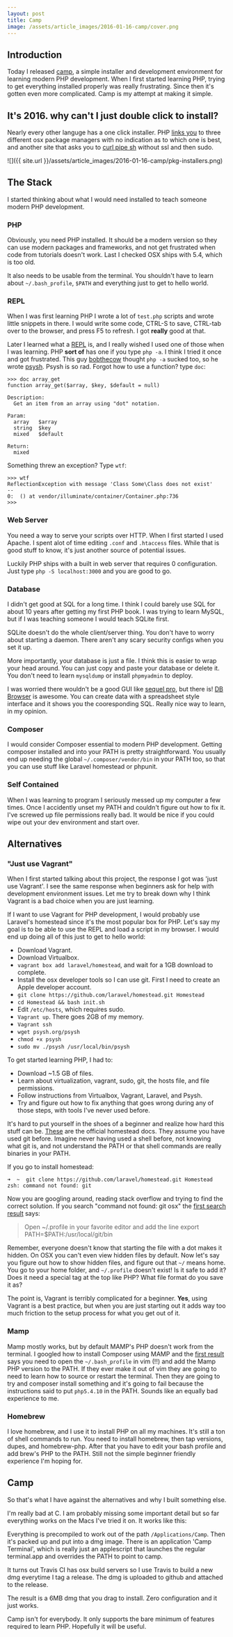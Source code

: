 ```yaml
---
layout: post
title: Camp
image: /assets/article_images/2016-01-16-camp/cover.png
---
```


## Introduction

Today I released [camp](https://github.com/matthew-james/camp), a simple installer and development environment for learning modern PHP development.  When I first started learning PHP, trying to get everything installed properly was really frustrating.  Since then it's gotten even more complicated.  Camp is my attempt at making it simple.

## It's 2016. why can't I just double click to install?

Nearly every other languge has a one click installer.  PHP [links you](http://php.net/manual/en/install.macosx.packages.php) to three different osx package managers with no indication as to which one is best, and another site that asks you to [curl pipe sh](http://curlpipesh.tumblr.com/) without ssl and then sudo.

![]({{ site.url }}/assets/article_images/2016-01-16-camp/pkg-installers.png)

## The Stack

I started thinking about what I would need installed to teach someone modern PHP development.

### PHP

Obviously, you need PHP installed.  It should be a modern version so they can use modern packages and frameworks, and not get frustrated when code from tutorials doesn't work.  Last I checked OSX ships with 5.4, which is too old.

It also needs to be usable from the terminal.  You shouldn't have to learn about `~/.bash_profile`, `$PATH` and everything just to get to hello world.

### REPL

When I was first learning PHP I wrote a lot of `test.php` scripts and wrote little snippets in there.  I would write some code, CTRL-S to save, CTRL-tab over to the browser, and press F5 to refresh.  I got __really__ good at that.

Later I learned what a [REPL](https://en.wikipedia.org/wiki/Read%E2%80%93eval%E2%80%93print_loop) is, and I really wished I used one of those when I was learning.  PHP __sort of__ has one if you type `php -a`.  I think I tried it once and got frustrated.  This guy [bobthecow](https://github.com/bobthecow) thought `php -a` sucked too, so he wrote [psysh](http://psysh.org/).  Psysh is so rad.  Forgot how to use a function? type `doc`:

```
>>> doc array_get
function array_get($array, $key, $default = null)

Description:
  Get an item from an array using "dot" notation.

Param:
  array   $array
  string  $key
  mixed   $default

Return:
  mixed
```

Something threw an exception? Type `wtf`:

```
>>> wtf
ReflectionException with message 'Class Some\Class does not exist'
--
0:  () at vendor/illuminate/container/Container.php:736
>>>
```

### Web Server

You need a way to serve your scripts over HTTP.  When I first started I used Apache.  I spent alot of time editing `.conf` and `.htaccess` files.  While that is good stuff to know, it's just another source of potential issues.

Luckily PHP ships with a built in web server that requires 0 configuration.  Just type `php -S localhost:3000` and you are good to go.

### Database

I didn't get good at SQL for a long time.  I think I could barely use SQL for about 10 years after getting my first PHP book.  I was trying to learn MySQL, but if I was teaching someone I would teach SQLite first.

SQLite doesn't do the whole client/server thing.  You don't have to worry about starting a daemon.  There aren't any scary security configs when you set it up.

More importantly, your database is just a file.  I think this is easier to wrap your head around.  You can just copy and paste your database or delete it.  You don't need to learn `mysqldump` or install `phpmyadmin` to deploy.

I was worried there wouldn't be a good GUI like [sequel pro](http://www.sequelpro.com/), but there is!  [DB Browser](http://sqlitebrowser.org/) is awesome.  You can create data with a spreadsheet style interface and it shows you the cooresponding SQL.  Really nice way to learn, in my opinion.

### Composer

I would consider Composer essential to modern PHP development.  Getting composer installed and into your PATH is pretty straightforward.  You usually end up needing the global `~/.composer/vendor/bin` in your PATH too, so that you can use stuff like Laravel homestead or phpunit.

### Self Contained

When I was learning to program I seriously messed up my computer a few times.  Once I accidently unset my PATH and couldn't figure out how to fix it.  I've screwed up file permissions really bad.  It would be nice if you could wipe out your dev environment and start over.

## Alternatives

### "Just use Vagrant"

When I first started talking about this project, the response I got was 'just use Vagrant'.  I see the same response when beginners ask for help with development environment issues.  Let me try to break down why I think Vagrant is a bad choice when you are just learning.

If I want to use Vagrant for PHP development, I would probably use Laravel's homestead since it's the most popular box for PHP.  Let's say my goal is to be able to use the REPL and load a script in my browser.  I would end up doing all of this just to get to hello world:

- Download Vagrant.
- Download Virtualbox.
- `vagrant box add laravel/homestead`, and wait for a 1GB download to complete.
- Install the osx developer tools so I can use git.  First I need to create an Apple developer account.
- `git clone https://github.com/laravel/homestead.git Homestead`
- `cd Homestead && bash init.sh`
- Edit `/etc/hosts`, which requires sudo.
- `Vagrant up`.  There goes 2GB of my memory.
- `Vagrant ssh`
- `wget psysh.org/psysh`
- `chmod +x psysh`
- `sudo mv ./psysh /usr/local/bin/psysh`

To get started learning PHP, I had to:

- Download ~1.5 GB of files.
- Learn about virtualization, vagrant, sudo, git, the hosts file, and file permissions.
- Follow instructions from Virtualbox, Vagrant, Laravel, and Psysh.
- Try and figure out how to fix anything that goes wrong during any of those steps, with tools I've never used before.

It's hard to put yourself in the shoes of a beginner and realize how hard this stuff can be.  [These](https://laravel.com/docs/master/homestead) are the official homestead docs.  They assume you have used git before.  Imagine never having used a shell before, not knowing what git is, and not understand the PATH or that shell commands are really binaries in your PATH.

If you go to install homestead:

```
➜  ~  git clone https://github.com/laravel/homestead.git Homestead
zsh: command not found: git
```

Now you are googling around, reading stack overflow and trying to find the correct solution.  If you search "command not found: git osx" the [first search result](http://stackoverflow.com/questions/1835837/git-command-not-found-on-os-x-10-5) says:

> Open ~/.profile in your favorite editor and add the line
> export PATH=$PATH:/usr/local/git/bin

Remember, everyone doesn't know that starting the file with a dot makes it hidden.  On OSX you can't even view hidden files by default.  Now let's say you figure out how to show hidden files, and figure out that `~/` means home.  You go to your home folder, and `~/.profile` doesn't exist!  Is it safe to add it?  Does it need a special tag at the top like PHP?  What file format do you save it as?

The point is, Vagrant is terribly complicated for a beginner.  __Yes__, using Vagrant is a best practice, but when you are just starting out it adds way too much friction to the setup process for what you get out of it.

### Mamp

Mamp mostly works, but by default MAMP's PHP doesn't work from the terminal.  I googled how to install Composer using MAMP and the [first result](https://gist.github.com/irazasyed/5987693) says you need to open the `~/.bash_profile` in vim (!!) and add the Mamp PHP version to the PATH.  If they ever make it out of vim they are going to need to learn how to source or restart the terminal.  Then they are going to try and composer install something and it's going to fail because the instructions said to put `php5.4.10` in the PATH.  Sounds like an equally bad experience to me.

### Homebrew

I love homebrew, and I use it to install PHP on all my machines.  It's still a ton of shell commands to run.  You need to install homebrew, then tap versions, dupes, and homebrew-php.  After that you have to edit your bash profile and add brew's PHP to the PATH.  Still not the simple beginner friendly experience I'm hoping for.

## Camp

So that's what I have against the alternatives and why I built something else.

I'm really bad at C.  I am probably missing some important detail but so far everything works on the Macs I've tried it on.  It works like this:

Everything is precompiled to work out of the path `/Applications/Camp`.  Then it's packed up and put into a dmg image.  There is an application 'Camp Terminal', which is really just an applescript that launches the regular terminal.app and overrides the PATH to point to camp.

It turns out Travis CI has osx build servers so I use Travis to build a new dmg everytime I tag a release.  The dmg is uploaded to github and attached to the release.

The result is a 6MB dmg that you drag to install.  Zero configuration and it just works.

Camp isn't for everybody.  It only supports the bare minimum of features required to learn PHP.  Hopefully it will be useful.

